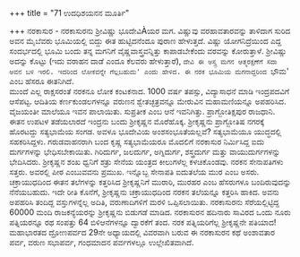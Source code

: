 +++
title = "71 ಉದಧಿಶಯನನ ಮೂರ್ತಿ"

+++
ನರಕಾಸುರ - ನರಕಾಸುರನು ಶ್ರೀವಿಷ್ಣು ಭೂದೇವಿÀಯರ ಮಗ. ವಿಷ್ಣುವು ವರಹಾವತಾರವನ್ನು ತಾಳಿದಾಗ ಸುರಿದ ಅವನ ಮೈಬೆವರು ಭೂಮಿಯಲ್ಲಿ ಬಿದ್ದು ಈತ ಹುಟ್ಟಿದನೆಂದೂ ಪುರಾಣ ಹೇಳುತ್ತದೆ. ವಿಷ್ಣು ಯೋಗನಿದ್ರೆಯಿಂದ ಎದ್ದ ಸಂದರ್ಭದಲ್ಲಿ ಭೂಮಿ ಬಂದು ತನ್ನ ಮಗನಿಗೆ ವೈಷ್ಣವಾಸ್ತ್ರವನ್ನಿತ್ತು ಕಾಪಾಡಬೇಕೆಂದು ವರವನ್ನು ಕೋರುತ್ತಾಳೆ. ಶ್ರೀವಿಷ್ಣು ಅದನ್ನು ಕೊಟ್ಟು (ಇದು ವರಾಹನ ದಾಡೆ ಎಂದೂ ಕೆಲವರು ಹೇಳುತ್ತಾರೆ), `ದೇವಿ ಈ ಅಸ್ತ್ರ ಮಗನ ಆತ್ಮರಕ್ಷಣೆಗೆ ಸದಾ ಅವನ ಬಳಿ ಇರಲಿ. ಇದರಿಂದ ಲೋಕವನ್ನೇ ಗೆಲ್ಲಬಹುದು' ಎಂದು ಹೇಳಿದ. ಈ ನರಕ ಭೂಮಿಯ ಮಗನಾದ್ದರಿಂದ `ಭೌಮ' ಎಂಬ ಹೆಸರೂ ಈತನಿಗಿದೆ.  
ಮುಂದೆ ಎಲ್ಲ ರಾಕ್ಷಸರಂತೆ ನರಕನೂ ಲೋಕ ಕಂಟಕನಾದ. 1000 ವರ್ಷ ತಪಸ್ಸು, ವಿದ್ಯಾಸಾಧನೆ ಮಾಡಿ ಇಂದ್ರಪದವಿಗೆ ಆಸೆಪಟ್ಟ. ಆದಿತಿಯ ಕರ್ಣಕುಂಡಲಗಳನ್ನೂ ವರುಣನ ಶ್ವೇತಚ್ಛತ್ರವನ್ನೂ ಮೇರುವಿನ ಮಹಾಮಣಿಯನ್ನೂ ಅಪಹರಿಸಿದ. ವೈಜಯಂತೀ ಮಾಲೆಯೂ ಇವನ ಪಾಲಾಯಿತು. ಸುಪ್ರತೀಕ ಎಂಬ ಆನೆ ಇವನಿಗಿತ್ತು. ಪ್ರಾಗ್ಜೋತಿಕ್ಷಪುರ ರಾಜಧಾನಿ.  
ಈತನ ಉಪಟಳ ತಡೆಯಲಾರದೆ ಇಂದ್ರನು ಬಂದು ಶ್ರೀಕೃಷ್ಣನ ಮೊರೆಹೊಕ್ಕ. ಶ್ರೀಕೃಷ್ಣನು ಪ್ರಾಗ್ಜೋತಿಷ ನಗರಕ್ಕೆ ಹೊರಟದ್ದು ಸತ್ಯಭಾಮೆಯ ಸಂಗಡ. ಅವಳೂ ಭೂದೇವಿಯ ಅಂಶಸಂಭೂತೆಯಲ್ಲವೆ? ಸತ್ಯಭಾಮೆಯೂ ಯುದ್ಧದಲ್ಲಿ ಸಹಕರಿಸಿದ್ದಳು. ಗರುಡವಾಹನರಾಗಿ ಬಂದ ಕೃಷ್ಣ ಸತ್ಯಭಾಮೆಯರೂ ಮೊದಲಿಗೆ ನರಕಾಸುರ ನಿರ್ಮಿಸಿದ್ದ ಐದು ದುರ್ಗಗಳನ್ನು ಭೇಧಿಸಬೇಕಾಯಿತು. ಗಿರಿದುರ್ಗ, ಜಲದುರ್ಗ, ಅಗ್ನಿದುರ್ಗ, ಶಸ್ತ್ರದುರ್ಗ ಮತ್ತು ವಾಯುದುರ್ಗಗಳನ್ನು ಭೇದಿಸಿದರು. ಶ್ರೀಕೃಷ್ಣನ ಶಂಖ ಧ್ವನಿಗೆ ಶತ್ರು ಸೇನೆಯ ಯಂತ್ರದ ಕೀಲುಗಳೆಲ್ಲ ಕಳಚಿಕೊಂಡವು. ನರಕನ ಸೇನಾಪತಿಗಳು ಸತ್ತರು. ಅವರಲ್ಲಿ ಪೀಠ ಎಂಬುವವನು ಪ್ರಮುಖ. ಇನ್ನೊಬ್ಬ ಸೇನಾಪತಿ ಐದುತಲೆಯ ಮುರ ಎಂಬ ಅಸರು. ಚಕ್ರಾಯುಧದಿಂದ ಈತನ ತಲೆಗಳನ್ನು ಕತ್ತರಿಸಿದ ಶ್ರೀಕೃಷ್ಣನಿಗೆ ಮುರಾರಿ, ಮುರಹರ ಎಂಬ ಹೆಸರುಗಳೂ ಬಂದಿರುವುದನ್ನು ನೆನೆಯಬಹುದು. ಇದೇ ರೀತಿ ಕೊನೆಗೆ, ಶ್ರೀಕೃಷ್ಣನು ಚಕ್ರಾಯುಧದಿಂದ ನರಕನ ತಲೆಯನ್ನೂ ಕತ್ತರಿಸಿ ಹಾಕಿದ. ಅವನು ಅಪಹರಿಸಿ ತಂದಿದ್ದ ವಸ್ತುಗಳನ್ನೆಲ್ಲ ಅದಿತಿ, ವರುಣಾದಿಗಳಿಗೆ ಮರಳಿ ಒಪ್ಪಿಸಲಾಯಿತು. ನರಕಾಸುರನು ಸೆರೆಯಲ್ಲಿಟ್ಟಿದ್ದ 60000 ಮಂದಿ ರಾಜಕನ್ಯೆಯರನ್ನು ಶ್ರೀಕೃಷ್ಣನು ಬಿಡುಗಡೆ ಮಾಡಿದ. ನರಕಾಸುರನ ಹದಿನಾರು ಸಾವಿರದ ಒಂದು ನೂರು ಪತ್ನಿಯರನ್ನೂ ರಥ ಸಂಪತ್ತು 64 ಬಿಳಿಆನೆಗಳನ್ನೂ ದ್ವಾರಕೆಗೆ ತಂದ. ನರಕ ಪತ್ನಿಯರಿಗೆಲ್ಲ ಶ್ರೀಕೃಷ್ಣನೇ ಪತಿಯಾದ!  
ಮಹಾಭಾರತದ ದ್ರೋಣಪರ್ವದ 29ನೇ ಅಧ್ಯಾಯದಲ್ಲಿ ವಿವರವಾಗಿ ಬರುವ ಈ ನರಕಾಸುರನ ಕಥೆ ಅಂಶಾವತಾರ ಪರ್ವ, ವರುಣ ಸಭಾಪರ್ವ, ಗಂಧಮಾದನ ಪರ್ವಗಳಲ್ಲೂ ಉಲ್ಲೇಖಿತವಾಗಿದೆ.